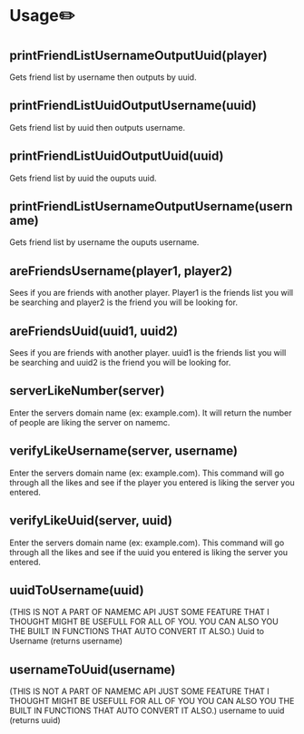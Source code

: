 # Usage✏️

## printFriendListUsernameOutputUuid(player)
Gets friend list by username then outputs by uuid.

## printFriendListUuidOutputUsername(uuid)
Gets friend list by uuid then outputs username.

## printFriendListUuidOutputUuid(uuid)
Gets friend list by uuid the ouputs uuid.

## printFriendListUsernameOutputUsername(username)
Gets friend list by username the ouputs username.

## areFriendsUsername(player1, player2)
Sees if you are friends with another player. Player1 is the friends list you will be searching and player2 is the friend you will be looking for.

## areFriendsUuid(uuid1, uuid2)
Sees if you are friends with another player. uuid1 is the friends list you will be searching and uuid2 is the friend you will be looking for.

## serverLikeNumber(server)
Enter the servers domain name (ex: example.com). It  will return the number of people are liking the server on namemc.

## verifyLikeUsername(server, username)
Enter the servers domain name (ex: example.com). This command will go through all the likes and see if the player you entered is liking the server you entered.

## verifyLikeUuid(server, uuid)
Enter the servers domain name (ex: example.com). This command will go through all the likes and see if the uuid you entered is liking the server you entered.

## uuidToUsername(uuid)
(THIS IS NOT A PART OF NAMEMC API JUST SOME FEATURE THAT I THOUGHT MIGHT BE USEFULL FOR ALL OF YOU. YOU CAN ALSO YOU THE BUILT IN FUNCTIONS THAT AUTO CONVERT IT ALSO.)
Uuid to Username (returns username)

## usernameToUuid(username)
(THIS IS NOT A PART OF NAMEMC API JUST SOME FEATURE THAT I THOUGHT MIGHT BE USEFULL FOR ALL OF YOU YOU CAN ALSO YOU THE BUILT IN FUNCTIONS THAT AUTO CONVERT IT ALSO.)
username to uuid (returns uuid)

